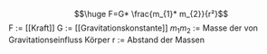 $$\huge F=G* \frac{m_{1}* m_{2}}{r²}$$
F := [[Kraft]]
G := [[Gravitationskonstante]]
$m_{1}m_{2}$ := Masse der von Gravitationseinfluss Körper 
r := Abstand der Massen